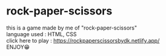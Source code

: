 # rock-paper-scissors
this is a game made by me of "rock-paper-scissors" <br>
language used : HTML, CSS <br>
click here to play : https://rockpaperscissorsbydk.netlify.app/ <br>
ENJOY😁
